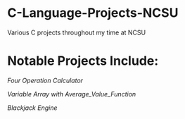 # C-Language-Projects-NCSU
Various C projects throughout my time at NCSU 

# Notable Projects Include:
*Four Operation Calculator*

*Variable Array with Average_Value_Function*

*Blackjack Engine*
